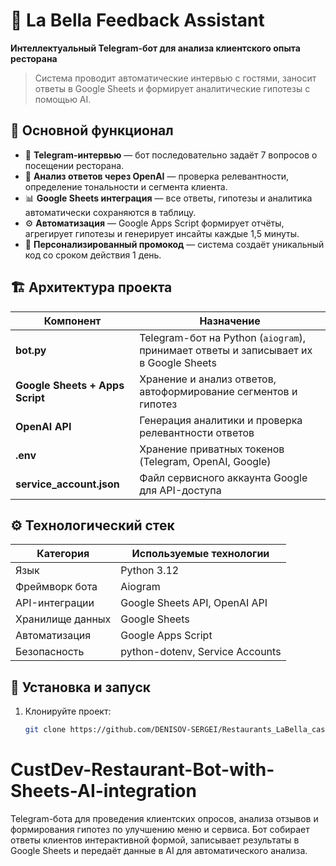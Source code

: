 
# 🍝 La Bella Feedback Assistant  

**Интеллектуальный Telegram-бот для анализа клиентского опыта ресторана**  
> Система проводит автоматические интервью с гостями, заносит ответы в Google Sheets и формирует аналитические гипотезы с помощью AI.


## 🧩 Основной функционал

- 🤖 **Telegram-интервью** — бот последовательно задаёт 7 вопросов о посещении ресторана.  
- 🧠 **Анализ ответов через OpenAI** — проверка релевантности, определение тональности и сегмента клиента.  
- 📊 **Google Sheets интеграция** — все ответы, гипотезы и аналитика автоматически сохраняются в таблицу.  
- ⚙️ **Автоматизация** — Google Apps Script формирует отчёты, агрегирует гипотезы и генерирует инсайты каждые 1,5 минуты.  
- 🎁 **Персонализированный промокод** — система создаёт уникальный код со сроком действия 1 день.  



## 🏗️ Архитектура проекта

| Компонент | Назначение |
|------------|------------|
| **bot.py** | Telegram-бот на Python (`aiogram`), принимает ответы и записывает их в Google Sheets |
| **Google Sheets + Apps Script** | Хранение и анализ ответов, автоформирование сегментов и гипотез |
| **OpenAI API** | Генерация аналитики и проверка релевантности ответов |
| **.env** | Хранение приватных токенов (Telegram, OpenAI, Google) |
| **service_account.json** | Файл сервисного аккаунта Google для API-доступа |



## ⚙️ Технологический стек

| Категория | Используемые технологии |
|------------|--------------------------|
| Язык | Python 3.12 |
| Фреймворк бота | Aiogram |
| API-интеграции | Google Sheets API, OpenAI API |
| Хранилище данных | Google Sheets |
| Автоматизация | Google Apps Script |
| Безопасность | python-dotenv, Service Accounts |



## 🚀 Установка и запуск

1. Клонируйте проект:
   ```bash
   git clone https://github.com/DENISOV-SERGEI/Restaurants_LaBella_castdev.git

# CustDev-Restaurant-Bot-with-Sheets-AI-integration
Telegram-бота для проведения клиентских опросов, анализа отзывов и формирования гипотез по улучшению меню и сервиса. Бот собирает ответы клиентов интерактивной формой, записывает результаты в Google Sheets и передаёт данные в AI для автоматического анализа.

